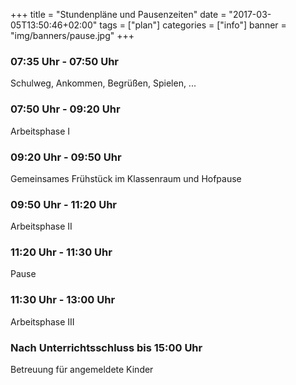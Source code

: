 +++
title = "Stundenpläne und Pausenzeiten"
date = "2017-03-05T13:50:46+02:00"
tags = ["plan"]
categories = ["info"]
banner = "img/banners/pause.jpg"
+++

### 07:35 Uhr - 07:50 Uhr 
Schulweg, Ankommen, Begrüßen, Spielen, ...

<!--more-->

### 07:50 Uhr - 09:20 Uhr
Arbeitsphase I

### 09:20 Uhr - 09:50 Uhr 
Gemeinsames Frühstück im Klassenraum und Hofpause

### 09:50 Uhr - 11:20 Uhr
Arbeitsphase II

### 11:20 Uhr - 11:30 Uhr 
Pause

### 11:30 Uhr - 13:00 Uhr 
Arbeitsphase III

### Nach Unterrichtsschluss bis 15:00 Uhr 
Betreuung für angemeldete Kinder